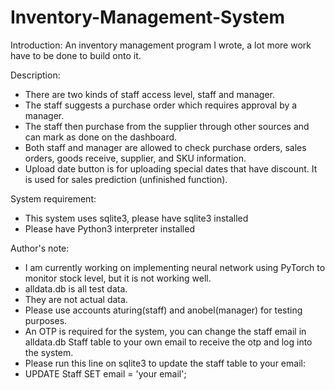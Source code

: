 # Inventory-Management-System
Introduction:
An inventory management program I wrote, a lot more work have to be done to build onto it. 

Description:
- There are two kinds of staff access level, staff and manager.
- The staff suggests a purchase order which requires approval by a manager.
- The staff then purchase from the supplier through other sources and can mark as done on the dashboard.
- Both staff and manager are allowed to check purchase orders, sales orders, goods receive, supplier, and SKU information.
- Upload date button is for uploading special dates that have discount. It is used for sales prediction (unfinished function).

System requirement:
- This system uses sqlite3, please have sqlite3 installed
- Please have Python3 interpreter installed

Author's note:
- I am currently working on implementing neural network using PyTorch to monitor stock level, but it is not working well.
- alldata.db is all test data.
- They are not actual data.
- Please use accounts aturing(staff) and anobel(manager) for testing purposes.
- An OTP is required for the system, you can change the staff email in alldata.db Staff table to your own email to receive the otp and log into the system.
- Please run this line on sqlite3 to update the staff table to your email:
- UPDATE Staff SET email = 'your email';


